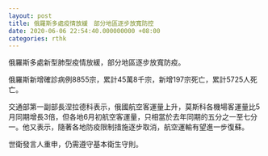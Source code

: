 ```yaml
---
layout: post
title: 俄羅斯多處疫情放緩　部分地區逐步放寬防控
date: 2020-06-06 22:54:40.000000000 +08:00
categories: rthk
---
```


俄羅斯多處新型肺型疫情放緩，部分地區逐步放寬防疫。

俄羅斯新增確診病例8855宗，累計45萬8千宗，新增197宗死亡，累計5725人死亡。

交通部第一副部長涅拉德科表示，俄國航空客運量上升，莫斯科各機場客運量比5月同期增長3倍，但各地6月初航空客運量，只相當於去年同期的五分之一至七分一。他又表示，隨著各地防疫限制措施逐步取消，航空運輸有望進一步復蘇。

世衛發言人重申，仍需遵守基本衛生守則。
